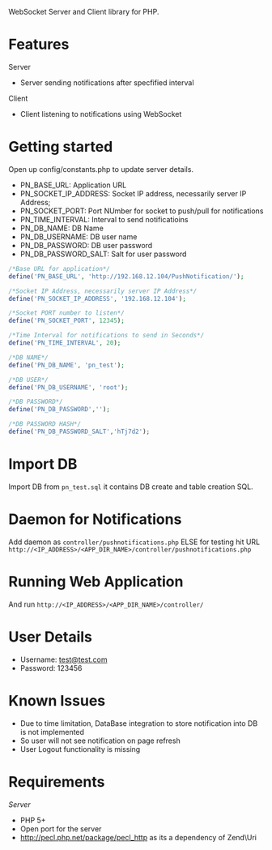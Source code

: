 WebSocket Server and Client library for PHP.

Features
============
Server
  * Server sending notifications after specfified interval
  
Client
  * Client listening to notifications using WebSocket

Getting started
=================
Open up config/constants.php to update server details.
* PN_BASE_URL: Application URL
* PN_SOCKET_IP_ADDRESS: Socket IP address, necessarily server IP Address;
* PN_SOCKET_PORT: Port NUmber for socket to push/pull for notifications
* PN_TIME_INTERVAL: Interval to send notificatioins
* PN_DB_NAME: DB Name
* PN_DB_USERNAME: DB user name
* PN_DB_PASSWORD: DB user password
* PN_DB_PASSWORD_SALT: Salt for user password

```php
/*Base URL for application*/
define('PN_BASE_URL', 'http://192.168.12.104/PushNotification/');

/*Socket IP Address, necessarily server IP Address*/
define('PN_SOCKET_IP_ADDRESS', '192.168.12.104');

/*Socket PORT number to listen*/
define('PN_SOCKET_PORT', 12345);

/*Time Interval for notifications to send in Seconds*/
define('PN_TIME_INTERVAL', 20);

/*DB NAME*/
define('PN_DB_NAME', 'pn_test');

/*DB USER*/
define('PN_DB_USERNAME', 'root');

/*DB PASSWORD*/
define('PN_DB_PASSWORD','');

/*DB PASSWORD HASH*/
define('PN_DB_PASSWORD_SALT','hTj7d2');
```
Import DB
==================
Import DB from  ```pn_test.sql```  it contains DB create and table creation SQL.

Daemon for Notifications 
==================
Add daemon as ```controller/pushnotifications.php``` ELSE for testing hit URL ```http://<IP_ADDRESS>/<APP_DIR_NAME>/controller/pushnotifications.php```

Running Web Application
==================
And run ```http://<IP_ADDRESS>/<APP_DIR_NAME>/controller/```

User Details
==================
  * Username: test@test.com
  * Password: 123456
    
Known Issues
==================
  * Due to time limitation, DataBase integration to store notification into DB is not implemented
  * So user will not see notification on page refresh
  * User Logout functionality is missing

Requirements
=================
*Server*
 * PHP 5+
 * Open port for the server
 * http://pecl.php.net/package/pecl_http as its a dependency of Zend\Uri
